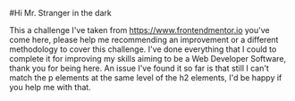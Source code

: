 #Hi Mr. Stranger in the dark

This a challenge I've taken from https://www.frontendmentor.io you've come here, please help me recommending an improvement or a different methodology to cover this challenge. I've done everything that I could to complete it for improving my skills aiming to be a Web Developer Software, thank you for being here. An issue I've found it so far is that still I can't match the p elements at the same level of the h2 elements, I'd be happy if you help me with that.